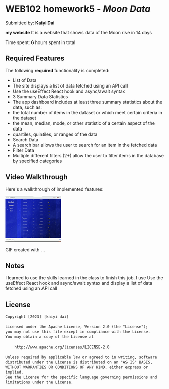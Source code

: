 # WEB102 homework5 - *Moon Data*

Submitted by: **Kaiyi Dai**

**my website** It is a website that shows data of the Moon rise in 14 days

Time spent: **6** hours spent in total

## Required Features

The following **required** functionality is completed:

* List of Data
* The site displays a list of data fetched using an API call
* Use the useEffect React hook and async/await syntax
*  3 Summary Data Statistics
* The app dashboard includes at least three summary statistics about the data, such as:
* the total number of items in the dataset or which meet certain criteria in the dataset
* the mean, median, mode, or other statistic of a certain aspect of the data
* quartiles, quintiles, or ranges of the data
* Search Data
* A search bar allows the user to search for an item in the fetched data
* Filter Data
* Multiple different filters (2+) allow the user to filter items in the database by specified categories


## Video Walkthrough

Here's a walkthrough of implemented features:

<img src='https://github.com/ddkaiyi/homework5/blob/master/3c26p-jolqg.gif' title='Video Walkthrough' width='' alt='Video Walkthrough' />

<!-- Replace this with whatever GIF tool you used! -->
GIF created with ...  
<!-- Recommended tools:
[Kap](https://getkap.co/) for macOS
[ScreenToGif](https://www.screentogif.com/) for Windows
[peek](https://github.com/phw/peek) for Linux. -->

## Notes

 I learned to use the skills learned in the class to finish this job. I use Use the useEffect React hook and async/await syntax and display a list of data fetched using an API call
 
## License

    Copyright [2023] [kaiyi dai]

    Licensed under the Apache License, Version 2.0 (the "License");
    you may not use this file except in compliance with the License.
    You may obtain a copy of the License at

        http://www.apache.org/licenses/LICENSE-2.0

    Unless required by applicable law or agreed to in writing, software
    distributed under the License is distributed on an "AS IS" BASIS,
    WITHOUT WARRANTIES OR CONDITIONS OF ANY KIND, either express or implied.
    See the License for the specific language governing permissions and
    limitations under the License.
